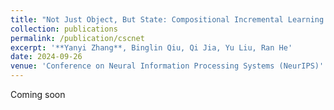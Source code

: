 ```yaml
---
title: "Not Just Object, But State: Compositional Incremental Learning without Forgetting"
collection: publications
permalink: /publication/cscnet
excerpt: '**Yanyi Zhang**, Binglin Qiu, Qi Jia, Yu Liu, Ran He'
date: 2024-09-26
venue: 'Conference on Neural Information Processing Systems (NeurIPS)'
---
```

Coming soon
